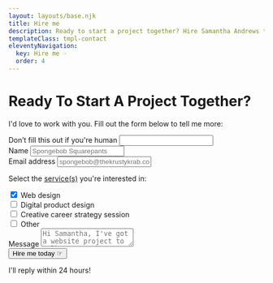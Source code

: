 ```yaml
---
layout: layouts/base.njk
title: Hire me
description: Ready to start a project together? Hire Samantha Andrews to design and build your website.
templateClass: tmpl-contact
eleventyNavigation:
  key: Hire me ☞
  order: 4
---
```


# Ready To Start A Project Together?

I'd love to work with you. Fill out the form below to tell me more:

<form name="contact-form" method="POST" data-netlify="true" netlify-honeypot="bot-field">
  <label class="form__label-hidden">Don’t fill this out if you're human <input name="bot-field" /></label>
  <label for="subject">
    <input name="subject" type="hidden" value="Hire form inquiry from samantha-andrews.com"/>
  </label>
  <div class="form__input-wrap">
    <label>
      Name
      <input class="form__input form__contact-input" type="text" name="name" placeholder="Spongebob Squarepants" required/>
    </label>
  </div>
  <div class="form__input-wrap">
    <label>
      Email address
      <input class="form__input form__contact-input" type="email" name="email" placeholder="spongebob@thekrustykrab.com" required/>
    </label>
  </div>
  <p>Select the <a href="{{ '/services' }}">service(s)</a> you're interested in:</p>
  <div class="form__input-wrap">
      <input type="checkbox" id="web design" name="web design" checked/>
      <label for="web design">Web design</label>
  </div>
  <div class="form__input-wrap">
      <input type="checkbox" id="digital product design" name="digital product design" />
      <label for="digital product design">Digital product design</label>
  </div>
  <div class="form__input-wrap">
      <input type="checkbox" id="creative career strategy session" name="creative career strategy session" />
      <label for="creative career strategy session">Creative career strategy session</label>
  </div>
  <div class="form__input-wrap">
      <input type="checkbox" id="other" name="other" />
      <label for="other">Other</label>
  </div>
  <div>
    <label>
      Message
      <textarea class="form__text-area form__contact-input" name="message" placeholder="Hi Samantha, I've got a website project to talk to you about." required></textarea>
    </label>
  </div>
    <button class="button form__input button__colorful" type="submit">Hire me today ☞</button>
    <p class="form__aside-text">I'll reply within 24 hours!</p>
</form>
